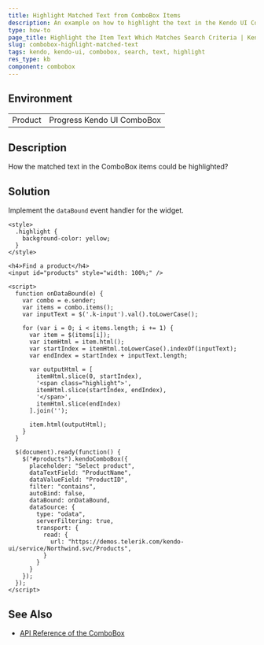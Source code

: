 ```yaml
---
title: Highlight Matched Text from ComboBox Items
description: An example on how to highlight the text in the Kendo UI ComboBox items, which matches the search criteria.
type: how-to
page_title: Highlight the Item Text Which Matches Search Criteria | Kendo UI ComboBox
slug: combobox-highlight-matched-text
tags: kendo, kendo-ui, combobox, search, text, highlight
res_type: kb
component: combobox
---
```


## Environment

<table>
 <tr>
  <td>Product</td>
  <td>Progress Kendo UI ComboBox</td>
 </tr>
</table>


## Description

How the matched text in the ComboBox items could be highlighted?

## Solution

Implement the `dataBound` event handler for the widget.

```dojo
<style>
  .highlight {
    background-color: yellow;
  }
</style>

<h4>Find a product</h4>
<input id="products" style="width: 100%;" />

<script>
  function onDataBound(e) {
    var combo = e.sender;
    var items = combo.items();
    var inputText = $('.k-input').val().toLowerCase();

	for (var i = 0; i < items.length; i += 1) {
      var item = $(items[i]);
      var itemHtml = item.html();
      var startIndex = itemHtml.toLowerCase().indexOf(inputText);
      var endIndex = startIndex + inputText.length;

	  var outputHtml = [
		itemHtml.slice(0, startIndex),
		'<span class="highlight">',
		itemHtml.slice(startIndex, endIndex),
		'</span>',
		itemHtml.slice(endIndex)
	  ].join('');

	  item.html(outputHtml);
    }
  }

  $(document).ready(function() {
    $("#products").kendoComboBox({
      placeholder: "Select product",
      dataTextField: "ProductName",
      dataValueField: "ProductID",
      filter: "contains",
      autoBind: false,
      dataBound: onDataBound,
      dataSource: {
        type: "odata",
        serverFiltering: true,
        transport: {
          read: {
            url: "https://demos.telerik.com/kendo-ui/service/Northwind.svc/Products",
          }
        }
      }
    });
  });
</script>
```

## See Also

* [API Reference of the ComboBox](https://docs.telerik.com/kendo-ui/api/javascript/ui/combobox)
